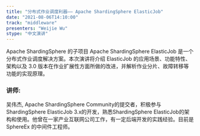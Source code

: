 ```yaml
---
title: "分布式作业调度利器—— Apache ShardingSphere ElasticJob"
date: "2021-08-06T14:10:00" 
track: "middleware"
presenters: "Weijie Wu"
stype: "中文演讲"
---
```

Apache ShardingSphere 的子项目 Apache ShardingSphere ElasticJob 是一个分布式作业调度解决方案。本次演讲将介绍 ElasticJob 的应用场景、功能特性、架构以及 3.0 版本在作业扩展性方面所做的改进，并解析作业分片、故障转移等功能的实现原理。
 ### 讲师: 
吴伟杰, Apache ShardingSphere Community的提交者，积极参与ShardingSphere ElasticJob 3.x的开发，熟悉ShardingSphere ElasticJob的架构和使用。他曾在一家产业互联网公司工作，有一定后端开发的实践经验。目前是 SphereEx 的中间件工程师。
